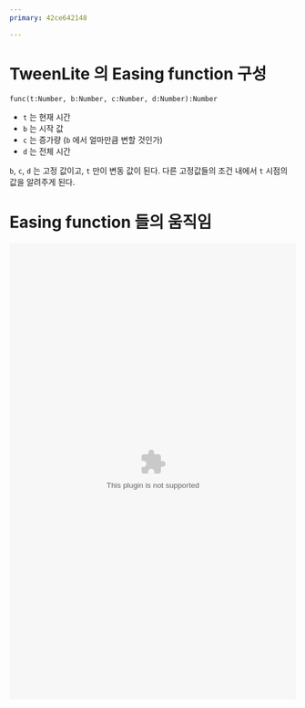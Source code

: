 ```yaml
---
primary: 42ce642148

---
```


# TweenLite 의 Easing function 구성

`func(t:Number, b:Number, c:Number, d:Number):Number`

- `t` 는 현재 시간
- `b` 는 시작 값
- `c` 는 증가량 (`b` 에서 얼마만큼 변할 것인가)
- `d` 는 전체 시간

`b`, `c`, `d` 는 고정 값이고, `t` 만이 변동 값이 된다. 다른 고정값들의 조건 내에서 `t` 시점의 값을 알려주게 된다.

# Easing function 들의 움직임 

<div class="unpadding">
	<embed src="EasingCatalog.swf" width="100%" height="800" />
</div>
